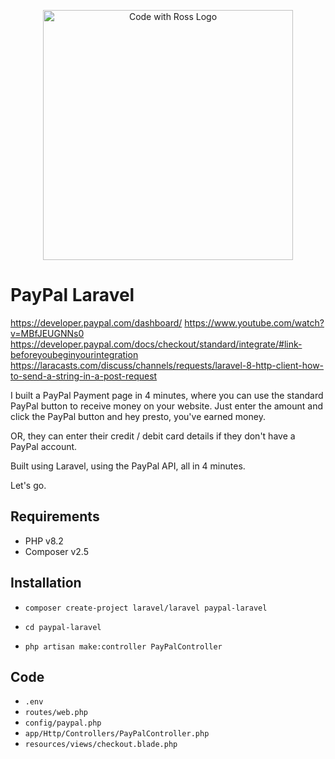 <p align="center">
    <a href="https://www.codewithross.com/" target="_blank">
        <img src="https://assets.edlin.app/logo/codewithross/logo-dark.svg" width="400" alt="Code with Ross Logo">
    </a>
</p>

# PayPal Laravel

https://developer.paypal.com/dashboard/
https://www.youtube.com/watch?v=MBfJEUGNNs0
https://developer.paypal.com/docs/checkout/standard/integrate/#link-beforeyoubeginyourintegration
https://laracasts.com/discuss/channels/requests/laravel-8-http-client-how-to-send-a-string-in-a-post-request

I built a PayPal Payment page in 4 minutes, where you can use the standard PayPal button to receive money on your website.
Just enter the amount and click the PayPal button and hey presto, you've earned money.

OR, they can enter their credit / debit card details if they don't have a PayPal account.

Built using Laravel, using the PayPal API, all in 4 minutes.

Let's go.

## Requirements

- PHP v8.2
- Composer v2.5

## Installation

- `composer create-project laravel/laravel paypal-laravel`
- `cd paypal-laravel`

- `php artisan make:controller PayPalController`

## Code

- `.env`
- `routes/web.php`
- `config/paypal.php`
- `app/Http/Controllers/PayPalController.php`
- `resources/views/checkout.blade.php`
